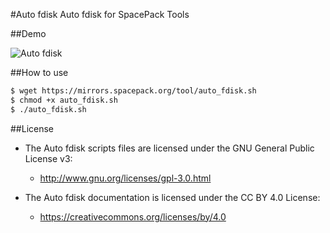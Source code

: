 #Auto fdisk
Auto fdisk for SpacePack Tools

##Demo

![Auto fdisk](https://dn-coding-net-production-pp.qbox.me/f65fdea1-c83a-41df-91c5-26b40b8a2f94.png) 

##How to use

```bash
$ wget https://mirrors.spacepack.org/tool/auto_fdisk.sh
$ chmod +x auto_fdisk.sh
$ ./auto_fdisk.sh
```

##License

- The Auto fdisk scripts files are licensed under the GNU General Public License v3:
  - http://www.gnu.org/licenses/gpl-3.0.html

- The Auto fdisk documentation is licensed under the CC BY 4.0 License:
  - https://creativecommons.org/licenses/by/4.0